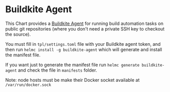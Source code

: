 # Buildkite Agent

This Chart provides a [Buildkite Agent](https://buildkite.com/docs/agent) for running build automation tasks on public git repositories (where you don't need a private SSH key to checkout the source).

You must fill in `tpl/settings.toml` file with your Buildkite agent token, and then run `helmc install -g buildkite-agent` which will generate and install the manifest file.

If you want just to generate the manifest file run `helmc generate buildkite-agent` and check the file in `manifests` folder.

Note: node hosts must be make their Docker socket available at `/var/run/docker.sock`
